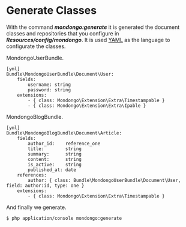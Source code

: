 Generate Classes
================

With the command **_mondongo:generate_** it is generated the document classes and repositories 
that you configure in **_Resources/config/mondongo_**. It is used
[YAML](http://www.yaml.org) as the language to configurate the classes.

MondongoUserBundle.

    [yml]
    Bundle\MondongoUserBundle\Document\User:
        fields:
            username: string
            password: string
        extensions:
            - { class: Mondongo\Extension\Extra\Timestampable }
            - { class: Mondongo\Extension\Extra\Ipable }

MondongoBlogBundle.

    [yml]
    Bundle\MondongoBlogBundle\Document\Article:
        fields:
            author_id:    reference_one
            title:        string
            summary:      string
            content:      string
            is_active:    string
            published_at: date
        references:
            author: { class: Bundle\MondongoUserBundle\Document\User, field: author:id, type: one }
        extensions:
            - { class: Mondongo\Extension\Extra\Timestampable }

And finally we generate.

    $ php application/console mondongo:generate
